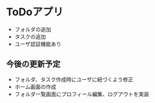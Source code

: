 # ToDoアプリ
- フォルダの追加
- タスクの追加
- ユーザ認証機能あり

## 今後の更新予定
- フォルダ、タスク作成時にユーザに紐づくよう修正
- ホーム画面の作成
- フォルダ一覧画面にプロフィール編集、ログアウトを実装
